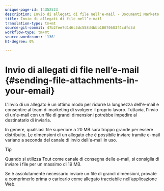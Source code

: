 ```yaml
---
unique-page-id: 14352523
description: Invio di allegati di file nell'e-mail - Documenti Marketo - Documentazione del prodotto
title: Invio di allegati di file nell’e-mail
translation-type: tm+mt
source-git-commit: 47b2fee7d146c3dc558d4bbb10070683f4cdfd3d
workflow-type: tm+mt
source-wordcount: '136'
ht-degree: 0%

---
```



# Invio di allegati di file nell’e-mail {#sending-file-attachments-in-your-email}

L&#39;invio di un allegato è un ottimo modo per ridurre la lunghezza dell&#39;e-mail e consentire al team di marketing di svolgere il proprio lavoro. Tuttavia, l&#39;invio di un&#39;e-mail con un file di grandi dimensioni potrebbe impedire al destinatario di inviarla.

In genere, qualsiasi file superiore a 20 MB sarà troppo grande per essere distribuito. Le dimensioni di un allegato che è possibile inviare tramite e-mail variano a seconda del canale di invio dell&#39;e-mail in uso.

>[!TIP]
>
>Quando si utilizza Tout come canale di consegna delle e-mail, si consiglia di inviare i file per un massimo di 19 MB.

Se è assolutamente necessario inviare un file di grandi dimensioni, provate a comprimerlo prima o caricarlo come allegato [](http://docs.marketo.com/x/3oPS) tracciabile nell’applicazione [](http://toutapp.com/login)Web.
